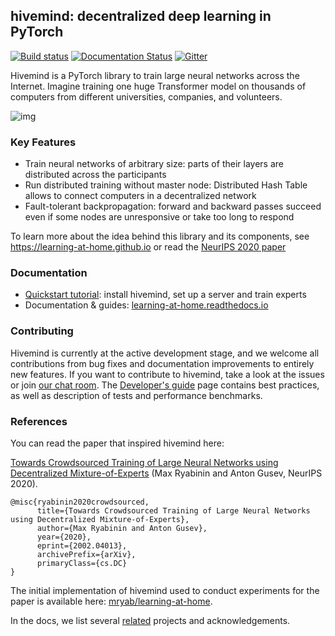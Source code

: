 ## hivemind: decentralized deep learning in PyTorch
[![Build status](https://circleci.com/gh/learning-at-home/hivemind.svg?style=shield)](https://circleci.com/gh/learning-at-home/hivemind)
[![Documentation Status](https://readthedocs.org/projects/learning-at-home/badge/?version=latest)](https://learning-at-home.readthedocs.io/en/latest/?badge=latest)
[![Gitter](https://badges.gitter.im/learning-at-home/hivemind.svg)](https://gitter.im/learning-at-home/hivemind?utm_source=badge&utm_medium=badge&utm_campaign=pr-badge)

Hivemind is a PyTorch library to train large neural networks across the Internet. Imagine training one huge Transformer model
  on thousands of computers from different universities, companies, and volunteers.

![img](https://i.imgur.com/GPxolxb.gif)

### Key Features
 * Train neural networks of arbitrary size: parts of their layers are distributed across the participants
 * Run distributed training without master node: Distributed Hash Table allows to connect computers in a decentralized network
 * Fault-tolerant backpropagation: forward and backward passes succeed even if some nodes are unresponsive or take too long to respond

To learn more about the idea behind this library and its components, see https://learning-at-home.github.io or read the [NeurIPS 2020 paper](https://arxiv.org/abs/2002.04013)

### Documentation
 * [Quickstart tutorial](https://learning-at-home.readthedocs.io/en/latest/user/quickstart.html): install hivemind, 
    set up a server and train experts  
 * Documentation & guides: [learning-at-home.readthedocs.io](https://learning-at-home.readthedocs.io)

### Contributing
Hivemind is currently at the active development stage, and we welcome all contributions from bug fixes and documentation improvements to entirely new features. 
If you want to contribute to hivemind, take a look at the issues or join [our chat room](https://gitter.im/learning-at-home/hivemind).
The [Developer's guide](https://learning-at-home.readthedocs.io/en/latest/user/contributing.html) page contains best practices, as well as description of tests and performance benchmarks.

### References
You can read the paper that inspired hivemind here:

[Towards Crowdsourced Training of Large Neural Networks using Decentralized Mixture-of-Experts](https://arxiv.org/abs/2002.04013) (Max Ryabinin and Anton Gusev, NeurIPS 2020).
```
@misc{ryabinin2020crowdsourced,
      title={Towards Crowdsourced Training of Large Neural Networks using Decentralized Mixture-of-Experts}, 
      author={Max Ryabinin and Anton Gusev},
      year={2020},
      eprint={2002.04013},
      archivePrefix={arXiv},
      primaryClass={cs.DC}
}
```
The initial implementation of hivemind used to conduct experiments for the paper is available here: [mryab/learning-at-home](https://github.com/mryab/learning-at-home).

In the docs, we list several [related](https://learning-at-home.readthedocs.io/en/latest/user/acknowledgements.html) projects and acknowledgements.


